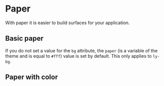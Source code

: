 # Paper

With paper it is easier to build surfaces for your application.

## Basic paper

<p>
  If you do not set a value for the <code
    class="typescript"
  >bg</code> attribute, the <code
    class="typescript"
  >paper</code> (is a variable of the theme and is equal to <code
    class="typescript"
  >#fff</code>) value is set by default. This only applies to <code
    class="typescript">ly-bg</code>.
</p>

<demo-view path="docs/customization/paper-demo/basic-paper">
  <aui-basic-paper></aui-basic-paper>
</demo-view>

## Paper with color

<demo-view path="docs/customization/paper-demo/paper-with-color">
  <aui-paper-with-color></aui-paper-with-color>
</demo-view>
